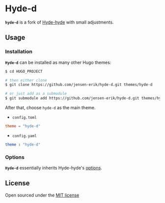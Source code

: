 # Hyde-d

__`hyde-d`__ is a fork of [Hyde-hyde](https://github.com/htr3n/hyde-hyde) with small adjustments.

## Usage

### Installation

__`Hyde-d`__ can be installed as many other Hugo themes:

```sh
$ cd HUGO_PROJECT

# then either clone
$ git clone https://github.com/jensen-erik/hyde-d.git themes/hyde-d

# or just add as a submodule
$ git submodule add https://github.com/jensen-erik/hyde-d.git themes/hyde-d
```

After that, choose `hyde-d` as the main theme.

* `config.toml` 

```toml
theme = "hyde-d"
```

* `config.yaml`

```yaml
theme : "hyde-d"
```

### Options

__`Hyde-d`__ essentially inherits Hyde-hyde's [options](https://github.com/htr3n/hyde-hyde#options). 

## License

Open sourced under the [MIT license](LICENSE.md)
